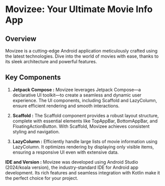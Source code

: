 # Movizee: Your Ultimate Movie Info App
## Overview
Movizee is a cutting-edge Android application meticulously crafted using the latest technologies. Dive into the world of movies with ease, thanks to its sleek architecture and powerful features.

## Key Components
1. **Jetpack Compose :**
Movizee leverages Jetpack Compose—a declarative UI toolkit—to create a seamless and dynamic user experience. The UI components, including Scaffold and LazyColumn, ensure efficient rendering and smooth interactions.

2. **Scaffold :**
The Scaffold component provides a robust layout structure, complete with essential elements like TopAppBar, BottomAppBar, and FloatingActionButton. With Scaffold, Movizee achieves consistent styling and navigation.

3. **LazyColumn :**
Efficiently handle large lists of movie information using LazyColumn. It optimizes rendering by displaying only visible items, ensuring a responsive UI even with extensive data.

**IDE and Version :**
Movizee was developed using Android Studio (2024/koala version), the industry-standard IDE for Android app development. Its rich features and seamless integration with Kotlin make it the perfect choice for your project.
